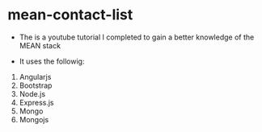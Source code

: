 # mean-contact-list

- The is a youtube tutorial I completed to gain a better knowledge of the MEAN stack

- It uses the followig:
1. Angularjs
1. Bootstrap
1. Node.js
1. Express.js
1. Mongo
1. Mongojs
